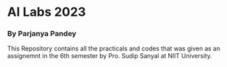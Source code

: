 # AI Labs 2023
### By Parjanya Pandey
This Repository contains all the practicals and codes that was given as an assignemnt in the 6th semester by Pro. Sudip Sanyal at NIIT University.